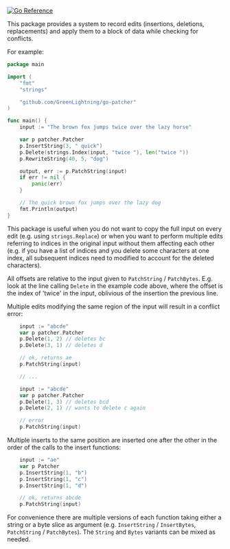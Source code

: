 [![Go Reference](https://pkg.go.dev/badge/github.com/GreenLightning/go-patcher.svg)](https://pkg.go.dev/github.com/GreenLightning/go-patcher)

This package provides a system to record edits (insertions, deletions,
replacements) and apply them to a block of data while checking for conflicts.

For example:

```go
package main

import (
    "fmt"
    "strings"

    "github.com/GreenLightning/go-patcher"
)

func main() {
    input := "The brown fox jumps twice over the lazy horse"

    var p patcher.Patcher
    p.InsertString(3, " quick")
    p.Delete(strings.Index(input, "twice "), len("twice "))
    p.RewriteString(40, 5, "dog")

    output, err := p.PatchString(input)
    if err != nil {
        panic(err)
    }

    // The quick brown fox jumps over the lazy dog
    fmt.Println(output)
}
```

This package is useful when you do not want to copy the full input on every edit
(e.g. using `strings.Replace`) or when you want to perform multiple edits
referring to indices in the original input without them affecting each other
(e.g. if you have a list of indices and you delete some characters at one index,
all subsequent indices need to modified to account for the deleted characters).

All offsets are relative to the input given to `PatchString` / `PatchBytes`.
E.g. look at the line calling `Delete` in the example code above, where the
offset is the index of 'twice' in the input, oblivious of the insertion the
previous line.


Multiple edits modifying the same region of the input will result in a conflict
error:

```go
    input := "abcde"
    var p patcher.Patcher
    p.Delete(1, 2) // deletes bc
    p.Delete(3, 1) // deletes d

    // ok, returns ae
    p.PatchString(input)

    // ...

    input := "abcde"
    var p patcher.Patcher
    p.Delete(1, 3) // deletes bcd
    p.Delete(2, 1) // wants to delete c again

    // error
    p.PatchString(input)
```

Multiple inserts to the same position are inserted one after the other in the
order of the calls to the insert functions:

```go
    input := "ae"
    var p Patcher
    p.InsertString(1, "b")
    p.InsertString(1, "c")
    p.InsertString(1, "d")

    // ok, returns abcde
    p.PatchString(input)
```

For convenience there are multiple versions of each function taking either a
string or a byte slice as argument (e.g. `InsertString` / `InsertBytes`,
`PatchString` / `PatchBytes`). The `String` and `Bytes` variants can be mixed as
needed.
